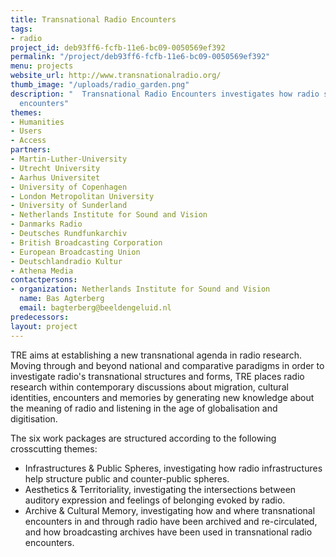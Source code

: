```yaml
---
title: Transnational Radio Encounters
tags:
- radio
project_id: deb93ff6-fcfb-11e6-bc09-0050569ef392
permalink: "/project/deb93ff6-fcfb-11e6-bc09-0050569ef392"
menu: projects
website_url: http://www.transnationalradio.org/
thumb_image: "/uploads/radio_garden.png"
description: "  Transnational Radio Encounters investigates how radio structures cultural
  encounters"
themes:
- Humanities
- Users
- Access
partners:
- Martin-Luther-University
- Utrecht University
- Aarhus Universitet
- University of Copenhagen
- London Metropolitan University
- University of Sunderland
- Netherlands Institute for Sound and Vision
- Danmarks Radio
- Deutsches Rundfunkarchiv
- British Broadcasting Corporation
- European Broadcasting Union
- Deutschlandradio Kultur
- Athena Media
contactpersons:
- organization: Netherlands Institute for Sound and Vision
  name: Bas Agterberg
  email: bagterberg@beeldengeluid.nl
predecessors: 
layout: project
---
```


TRE aims at establishing a new transnational agenda in radio research. Moving through and beyond national and comparative paradigms in order to investigate radio's transnational structures and forms, TRE places radio research within contemporary discussions about migration, cultural identities, encounters and memories by generating new knowledge about the meaning of radio and listening in the age of globalisation and digitisation.

The six work packages are structured according to the following crosscutting themes:

* Infrastructures & Public Spheres, investigating how radio infrastructures help structure public and counter-public spheres.
* Aesthetics & Territoriality, investigating the intersections between auditory expression and feelings of belonging evoked by radio.
* Archive & Cultural Memory, investigating how and where transnational encounters in and through radio have been archived and re-circulated, and how broadcasting archives have been used in transnational radio encounters.
